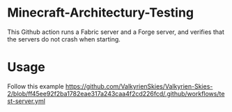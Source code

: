# Minecraft-Architectury-Testing
This Github action runs a Fabric server and a Forge server, and verifies that the servers do not crash when starting.

# Usage
Follow this example https://github.com/ValkyrienSkies/Valkyrien-Skies-2/blob/ff45ee92f2ba1782eae317a243caa4f2cd226fcd/.github/workflows/test-server.yml
